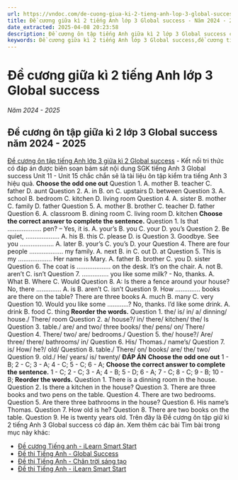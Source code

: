 ```yaml
---
url: https://vndoc.com/de-cuong-giua-ki-2-tieng-anh-lop-3-global-success-335620
title: Đề cương giữa kì 2 tiếng Anh lớp 3 Global success - Năm 2024 - 2025 - VnDoc.com
date_extracted: 2025-04-08 20:23:58
description: Đề cương ôn tập tiếng Anh giữa kì 2 lớp 3 Global success có đáp án được biên soạn bám sát nội dung SGK tiếng Anh 3 giúp các em ôn tập hiệu quả.
keywords: Đề cương giữa kì 2 tiếng Anh lớp 3 Global success,đề cương tiếng Anh lớp 3 giữa học kì 2 Global success,đề cương giữa kì 2 lớp 3 môn Anh Kết nối tri thức,đề cương tiếng Anh lớp 3 giữa kì 2 Global success,đề cương giữa kì 2 lớp 3 môn tiếng anh,đề cương giữa kì 2 lớp 3 môn tiếng anh global success,đề kiểm tra tiếng Anh lớp 3 giữa kì 2 global success,đề kiểm tra tiếng Anh lớp 3 giữa học kì 2 global success,Đề kiểm tra tiếng Anh giữa kì 2 lớp 3 global success
---
```


# Đề cương giữa kì 2 tiếng Anh lớp 3 Global success
 _Năm 2024 - 2025_
## Đề cương ôn tập giữa kì 2 lớp 3 Global success năm 2024 - 2025
[Đề cương ôn tập tiếng Anh lớp 3 giữa kì 2 Global success](<https://vndoc.com/de-thi-giua-ki-2-lop3>) \- Kết nối tri thức có đáp án được biên soạn bám sát nội dung SGK tiếng Anh 3 Global success Unit 11 - Unit 15 chắc chắn sẽ là tài liệu ôn tập kiểm tra tiếng Anh 3 hiệu quả.
**Choose the odd one out**
Question 1. A. mother B. teacher C. father D. aunt
Question 2. A. in B. on C. upstairs D. between
Question 3. A. school B. bedroom C. kitchen D. living room
Question 4. A. sister B. mother C. family D. father
Question 5. A. mother B. brother C. teacher D. father
Question 6. A. classroom B. dining room C. living room D. kitchen
**Choose the correct answer to complete the sentence.**
Question 1. Is that ………………. pen? – Yes, it is.
A. your’s
B. you
C. your
D. you’s
Question 2. Be quiet, ……………….
A. his
B. this
C. please
D. is
Question 3. Goodbye. See you ……………….
A. later
B. your’s
C. you’s
D. your
Question 4. There are four people ………………. my family.
A. next
B. in
C. out
D. at
Question 5. This is my ………………. Her name is Mary.
A. father
B. brother
C. you
D. sister
Question 6. The coat is ………………. on the desk. It’s on the chair.
A. not
B. aren’t
C. isn’t
Question 7. ….……….. you like some milk? - No, thanks.
A. What
B. Where
C. Would
Question 8. A: Is there a fence around your house? No, there …………..
A. is
B. aren’t
C. isn’t
Question 9. How ………….. books are there on the table?
There are three books
A. much
B. many
C. very
Question 10. Would you like some …………?
No, thanks. I’d like some drink.
A. drink
B. food
C. thing
**Reorder the words.**
Question 1. the/ is/ in/ a/ dinning/ house./ There/ room
Question 2. a/ house?/ in/ there/ kitchen/ the/ Is
Question 3. table./ are/ and two/ three books/ the/ pens/ on/ There/
Question 4. There/ two/ are/ bedrooms./
Question 5. the/ house?/ Are/ three/ there/ bathrooms/ in/
Question 6. His/ Thomas./ name’s/
Question 7. is/ How/ he?/ old/
Question 8. table./ There/ on/ books/ are/ the/ two/
Question 9. old./ He/ years/ is/ twenty/
**ĐÁP ÁN**
**Choose the odd one out**
1 - B; 2 - C; 3 - A; 4 - C; 5 - C; 6 - A;
**Choose the correct answer to complete the sentence.**
1 - C; 2 - C; 3 - A; 4 - B; 5 - D;
6 - A; 7 - C; 8 - C; 9 - B; 10 - B;
**Reorder the words.**
Question 1. There is a dinning room in the house.
Question 2. Is there a kitchen in the house?
Question 3. There are three books and two pens on the table.
Question 4. There are two bedrooms.
Question 5. Are there three bathrooms in the house?
Question 6. His name’s Thomas.
Question 7. How old is he?
Question 8. There are two books on the table.
Question 9. He is twenty years old.
Trên đây là Đề cương ôn tập giữ kì 2 tiếng Anh 3 Global success có đáp án.
Xem thêm các bài Tìm bài trong mục này khác:
  * [Đề cương Tiếng anh - iLearn Smart Start](</de-cuong-giua-ki-2-tieng-anh-lop-3-i-learn-smart-start-337928>)
  * [Đề thi Tiếng Anh - Global Success](</de-thi-tieng-anh-lop-3-giua-hoc-ki-2-global-success-289988>)
  * [Đề thi Tiếng Anh - Chân trời sáng tạo](</de-thi-tieng-anh-lop-3-giua-ki-2-ctst-290445>)
  * [Đề thi Tiếng Anh - iLearn Smart Start](</de-thi-tieng-anh-lop-3-giua-hoc-ki-2-i-learn-smart-start-290439>)

